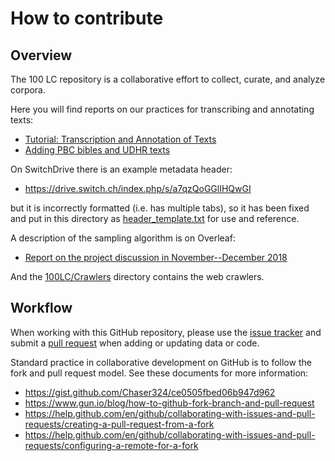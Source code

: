 # How to contribute

## Overview

The 100 LC repository is a collaborative effort to collect, curate, and analyze corpora.

Here you will find reports on our practices for transcribing and annotating texts:

* [Tutorial: Transcription and Annotation of Texts](https://www.overleaf.com/project/5cb846b20e7ba737465f8223)
* [Adding PBC bibles and UDHR texts](https://www.overleaf.com/project/5c5ad23e2600fe61259dfd25)

On SwitchDrive there is an example metadata header:

* https://drive.switch.ch/index.php/s/a7qzQoGGlIHQwGI

but it is incorrectly formatted (i.e. has multiple tabs), so it has been fixed and put in this directory as [header_template.txt](https://github.com/uzling/100LC/blob/master/header_template.txt) for use and reference.

A description of the sampling algorithm is on Overleaf:

* [Report on the project discussion in November--December 2018](https://www.overleaf.com/project/5c372715fbc85849bdc7dc0d)

And the [100LC/Crawlers](https://github.com/uzling/100LC/tree/master/Crawlers) directory contains the web crawlers.

## Workflow

When working with this GitHub repository, please use the [issue tracker](https://github.com/uzling/100LC/issues) and submit a [pull request](https://github.com/uzling/100LC/pulls) when adding or updating data or code.

Standard practice in collaborative development on GitHub is to follow the fork and pull request model. See these documents for more information:

* <https://gist.github.com/Chaser324/ce0505fbed06b947d962>
* <https://www.gun.io/blog/how-to-github-fork-branch-and-pull-request>
* <https://help.github.com/en/github/collaborating-with-issues-and-pull-requests/creating-a-pull-request-from-a-fork>
* <https://help.github.com/en/github/collaborating-with-issues-and-pull-requests/configuring-a-remote-for-a-fork>


